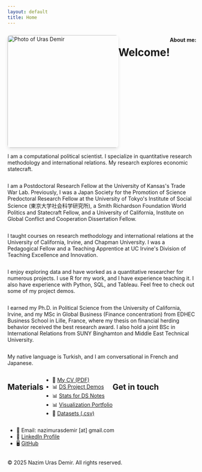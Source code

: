 ```yaml
---
layout: default
title: Home
---
```


<div style="display: flex; align-items: flex-start; flex-wrap: wrap;">

<div style="flex: 2; min-width: 300px; padding-right: 30px;">
</div>

<div style="flex: 1; min-width: 250px; padding-top: 10px;">
<img src="/assets/images/git_photo.jpg" alt="Photo of Uras Demir" style="width: 300px; height: auto; border-radius: 8px; box-shadow: 0px 4px 8px rgba(0,0,0,0.1);">
</div>

# Welcome!

**About me:**

I am a computational political scientist. I specialize in quantitative research methodology and international relations. My research explores economic statecraft.

I am a Postdoctoral Research Fellow at the University of Kansas's Trade War Lab. Previously, I was a Japan Society for the Promotion of Science Predoctoral Research Fellow at the University of Tokyo's Institute of Social Science (東京大学社会科学研究所), a Smith Richardson Foundation World Politics and Statecraft Fellow, and a University of California, Institute on Global Conflict and Cooperation Dissertation Fellow.

I taught courses on research methodology and international relations at the University of California, Irvine, and Chapman University. I was a Pedagogical Fellow and a Teaching Apprentice at UC Irvine's Division of Teaching Excellence and Innovation.

I enjoy exploring data and have worked as a quantitative researcher for numerous projects. I use R for my work, and I have experience teaching it. I also have experience with Python, SQL, and Tableau. Feel free to check out some of my project demos.

I earned my Ph.D. in Political Science from the University of California, Irvine, and my MSc in Global Business (Finance concentration) from EDHEC Business School in Lille, France, where my thesis on financial herding behavior received the best research award. I also hold a joint BSc in International Relations from SUNY Binghamton and Middle East Technical University.

My native language is Turkish, and I am conversational in French and Japanese.

<br><br>

## Materials

- 📄 [My CV (PDF)](/assets/docs/Demir_CV_2025.pdf)
- 📊 [DS Project Demos](/assets/plots/plot.html)
- 📊 [Stats for DS Notes](/assets/docs/Demir_Stats_for_DS.pdf)
- 📊 [Visualization Portfolio](/assets/plots/plot.html)
- 📂 [Datasets (.csv)](/assets/data/data.csv)

## Get in touch

- 📧 Email: nazimurasdemir [at] gmail.com
- 💼 [LinkedIn Profile](https://www.linkedin.com/in/nazimurasdemir)
- 🖥️ [GitHub](https://github.com/urasdemir)

---

© 2025 Nazim Uras Demir. All rights reserved.
